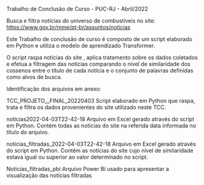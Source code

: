 

Trabalho de Conclusão de Curso - PUC-RJ - Abril/2022

Busca e filtra notícias do universo de combustíveis no site: https://www.gov.br/mme/pt-br/assuntos/noticias  

Este Trabalho de conclusão de curso é composto de um script elaborado em Python e utiliza o modelo de aprendizado Transformer.

O script raspa notícias do site , aplica tratamento sobre os dados coletados e efetua a filtragem das notícias comparando o nível de similaridade dos cossenos
entre o título de cada notícia e o conjunto de palavras definidas como alvos de busca.


Identificação dos arquivos em anexo:

TCC_PROJETO__FINAL_20220403
Script elaborado em Python que raspa, trata e filtra os dados provenientes do site utilizado neste TCC.

noticias2022-04-03T22-42-18
Arquivo em Excel gerado através do script em Python. Contém todas as notícias do site na referida data informada no título do arquivo.

noticias_filtradas_2022-04-03T22-42-18
Arquivo em Excel gerado através do script em Python. Contém as notícias do site cujo nível de similaridade estava igual ou superior ao valor determinado no script.

Noticias_filtradas_pbi
Arquivo Power Bi usado para apresentar a visualização das notícias filtradas


